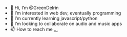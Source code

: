 - 👋 Hi, I’m @GreenDelrin
- 👀 I’m interested in web dev, eventually programming
- 🌱 I’m currently learning javascript/python
- 💞️ I’m looking to collaborate on audio and music apps
- 📫 How to reach me [...](https://twitter.com/Gian59246757)

<!---
GreenDelrin/GreenDelrin is a ✨ special ✨ repository because its `README.md` (this file) appears on your GitHub profile.
You can click the Preview link to take a look at your changes.
--->
